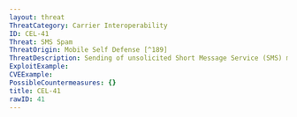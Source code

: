 ```yaml
---
layout: threat
ThreatCategory: Carrier Interoperability
ID: CEL-41
Threat: SMS Spam
ThreatOrigin: Mobile Self Defense [^189]
ThreatDescription: Sending of unsolicited Short Message Service (SMS) messages to cellular service subscriber.
ExploitExample:
CVEExample:
PossibleCountermeasures: {}
title: CEL-41
rawID: 41
---
```

